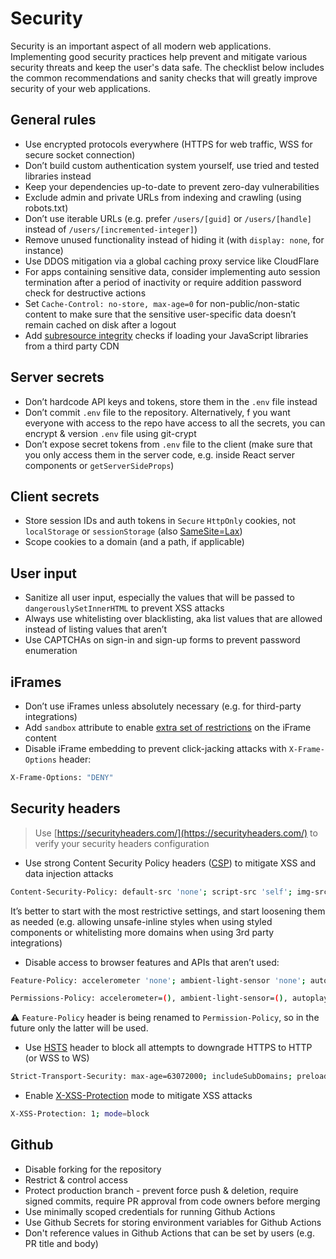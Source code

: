 # Security

Security is an important aspect of all modern web applications. Implementing good security practices help prevent and mitigate various security threats and keep the user's data safe. The checklist below includes the common recommendations and sanity checks that will greatly improve security of your web applications.

## General rules

- Use encrypted protocols everywhere (HTTPS for web traffic, WSS for secure socket connection)
- Don’t build custom authentication system yourself, use tried and tested libraries instead
- Keep your dependencies up-to-date to prevent zero-day vulnerabilities
- Exclude admin and private URLs from indexing and crawling (using robots.txt)
- Don’t use iterable URLs (e.g. prefer `/users/[guid]` or `/users/[handle]` instead of `/users/[incremented-integer]`)
- Remove unused functionality instead of hiding it (with `display: none`, for instance)
- Use DDOS mitigation via a global caching proxy service like CloudFlare
- For apps containing sensitive data, consider implementing auto session termination after a period of inactivity or require addition password check for destructive actions
- Set `Cache-Control: no-store, max-age=0` for non-public/non-static content to make sure that the sensitive user-specific data doesn’t remain cached on disk after a logout
- Add [subresource integrity](https://developer.mozilla.org/en-US/docs/Web/Security/Subresource_Integrity) checks if loading your JavaScript libraries from a third party CDN

## Server secrets

- Don’t hardcode API keys and tokens, store them in the `.env` file instead
- Don’t commit `.env` file to the repository. Alternatively, f you want everyone with access to the repo have access to all the secrets, you can encrypt & version `.env` file using git-crypt
- Don’t expose secret tokens from `.env` file to the client (make sure that you only access them in the server code, e.g. inside React server components or `getServerSideProps`)

## Client secrets

- Store session IDs and auth tokens in `Secure` `HttpOnly` cookies, not `localStorage` or `sessionStorage` (also [SameSite=Lax](https://web.dev/samesite-cookies-explained/#explicitly-state-cookie-usage-with-the-samesite-attribute))
- Scope cookies to a domain (and a path, if applicable)

## User input

- Sanitize all user input, especially the values that will be passed to `dangerouslySetInnerHTML` to prevent XSS attacks
- Always use whitelisting over blacklisting, aka list values that are allowed instead of listing values that aren’t
- Use CAPTCHAs on sign-in and sign-up forms to prevent password enumeration

## iFrames

- Don’t use iFrames unless absolutely necessary (e.g. for third-party integrations)
- Add `sandbox` attribute to enable [extra set of restrictions](https://developer.mozilla.org/en-US/docs/Web/HTML/Element/iframe#attributes) on the iFrame content
- Disable iFrame embedding to prevent click-jacking attacks with `X-Frame-Options` header:

```bash
X-Frame-Options: "DENY"
```

## Security headers

> Use [https://securityheaders.com/](https://securityheaders.com/) to verify your security headers configuration

- Use strong Content Security Policy headers ([CSP](https://developer.mozilla.org/en-US/docs/Web/HTTP/Headers/Content-Security-Policy)) to mitigate XSS and data injection attacks

```bash
Content-Security-Policy: default-src 'none'; script-src 'self'; img-src 'self'; style-src 'self'; connect-src 'self';
```

It’s better to start with the most restrictive settings, and start loosening them as needed (e.g. allowing unsafe-inline styles when using styled components or whitelisting more domains when using 3rd party integrations)

- Disable access to browser features and APIs that aren’t used:

```bash
Feature-Policy: accelerometer 'none'; ambient-light-sensor 'none'; autoplay 'none'; camera 'none'; encrypted-media 'none'; fullscreen 'self'; geolocation 'none'; gyroscope 'none'; magnetometer 'none'; microphone 'none'; midi 'none'; payment 'none';  picture-in-picture 'none'; speaker 'none'; sync-xhr 'none'; usb 'none'; vr 'none';

Permissions-Policy: accelerometer=(), ambient-light-sensor=(), autoplay=(), camera=(), encrypted-media=(), fullscreen=(), geolocation=(), gyroscope=(), magnetometer=(), microphone=(), midi=(), payment=(), picture-in-picture=(), speaker=(), sync-xhr=(), usb=(), vr=();
```

⚠️ `Feature-Policy` header is being renamed to `Permission-Policy`, so in the future only the latter will be used.

- Use [HSTS](https://developer.mozilla.org/en-US/docs/Web/HTTP/Headers/Strict-Transport-Security) header to block all attempts to downgrade HTTPS to HTTP (or WSS to WS)

```bash
Strict-Transport-Security: max-age=63072000; includeSubDomains; preload
```

- Enable [X-XSS-Protection](https://www.owasp.org/index.php/OWASP_Secure_Headers_Project#X-XSS-Protection) mode to mitigate XSS attacks

```bash
X-XSS-Protection: 1; mode=block
```

## Github

- Disable forking for the repository
- Restrict & control access
- Protect production branch - prevent force push & deletion, require signed commits, require PR approval from code owners before merging
- Use minimally scoped credentials for running Github Actions
- Use Github Secrets for storing environment variables for Github Actions
- Don't reference values in Github Actions that can be set by users (e.g. PR title and body)
